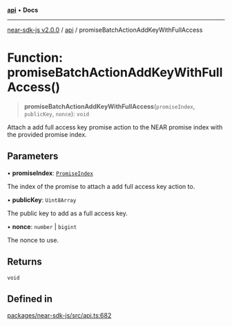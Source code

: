 [**api**](../README.md) • **Docs**

***

[near-sdk-js v2.0.0](../../packages.md) / [api](../README.md) / promiseBatchActionAddKeyWithFullAccess

# Function: promiseBatchActionAddKeyWithFullAccess()

> **promiseBatchActionAddKeyWithFullAccess**(`promiseIndex`, `publicKey`, `nonce`): `void`

Attach a add full access key promise action to the NEAR promise index with the provided promise index.

## Parameters

• **promiseIndex**: [`PromiseIndex`](../../utils/type-aliases/PromiseIndex.md)

The index of the promise to attach a add full access key action to.

• **publicKey**: `Uint8Array`

The public key to add as a full access key.

• **nonce**: `number` \| `bigint`

The nonce to use.

## Returns

`void`

## Defined in

[packages/near-sdk-js/src/api.ts:682](https://github.com/LimeChain/near-sdk-js/blob/5530eb605b430589e35fde22ec4943fa536f58d1/packages/near-sdk-js/src/api.ts#L682)
